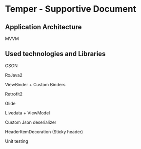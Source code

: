 # Temper - Supportive Document

## Application Architecture
MVVM

## Used technologies and Libraries


GSON

RxJava2

ViewBinder + Custom Binders

Retrofit2

Glide

Livedata + ViewModel

Custom Json deserializer

HeaderItemDecoration (Sticky header)

Unit testing
